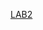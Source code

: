 [LAB2](https://www.tinkercad.com/things/dK0k3znxfCA?sharecode=UiDJjCJ7fh3SNo4_BmfgYBxPZueOPIkbNnAc5cQqL-s)

